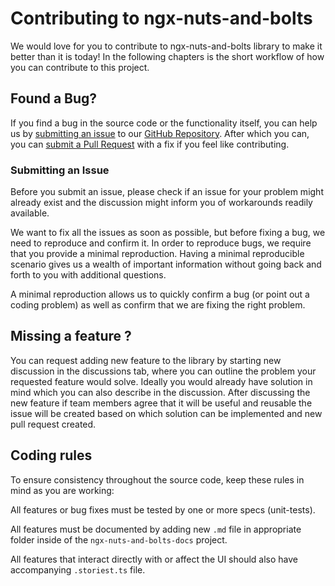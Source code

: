 # Contributing to ngx-nuts-and-bolts

We would love for you to contribute to ngx-nuts-and-bolts library to make it better than it is today!
In the following chapters is the short workflow of how you can contribute to this project.

## <a name="issue"></a> Found a Bug?

If you find a bug in the source code or the functionality itself, you can help us by [submitting an issue](#submit-issue) to our [GitHub Repository][github].
After which you can, you can [submit a Pull Request](#submit-pr) with a fix if you feel like contributing.

### <a name="submit-issue"></a> Submitting an Issue

Before you submit an issue, please check if an issue for your problem might already exist and the discussion might inform you of workarounds readily available.

We want to fix all the issues as soon as possible, but before fixing a bug, we need to reproduce and confirm it.
In order to reproduce bugs, we require that you provide a minimal reproduction.
Having a minimal reproducible scenario gives us a wealth of important information without going back and forth to you with additional questions.

A minimal reproduction allows us to quickly confirm a bug (or point out a coding problem) as well as confirm that we are fixing the right problem.

## Missing a feature ?

You can request adding new feature to the library by starting new discussion in the discussions tab, where you can outline the problem your requested feature would solve. Ideally you would already have solution in mind which you can also describe in the discussion. After discussing the new feature if team members agree that it will be useful and reusable the issue will be created based on which solution can be implemented and new pull request created.

## Coding rules

To ensure consistency throughout the source code, keep these rules in mind as you are working:

All features or bug fixes must be tested by one or more specs (unit-tests).

All features must be documented by adding new `.md` file in appropriate folder inside of the `ngx-nuts-and-bolts-docs` project.

All features that interact directly with or affect the UI should also have accompanying `.storiest.ts` file.

[github]: https://github.com/infinum/ngx-nuts-and-bolts

